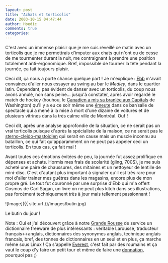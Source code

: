 ```yaml
---
layout: post
title: "Achats et torticolis"
date: 2003-10-15 04:47:44
author: Hoedic
comments: true
categories: 
---
```



C'est avec un immense plaisir que je me suis réveillé ce matin avec un torticolis que je me permettrais d'imputer aux chats qui n'ont eu de cesse de me tourmenter durant la nuit, me contraignant à prendre une position totalement anti-ergonomique. Bref, impossible de tourner la tête pendant la journée, ça fait toujours plaisir.

Ceci dit, ça nous a porté chance quelque part ! Je m'explique : <a href="http://ebb.monblogue.com/" title="Le Voltigeur et l'Impératrice">Ebb</a> m'avait convaincu d'aller nous essayer au swing au bar le *Medley*, dans le quartier latin. Cependant, pas évident de danser avec un torticolis, du coup nous avons annulé, non sans peine... jusqu'à constater, après avoir regardé le match de hockey (houhou, le <a href="http://www.cyberpresse.ca/sports/article/1,154,1881,102003,462402.shtml" title="Le Canadien surclasse les Capitals">Canadien a mis sa branlée aux Capitals</a> de Washington) qu'il y a eu ce soir même une <a href="http://www.cyberpresse.ca/actualites/article/1,63,0,102003,462395.shtml" title="L'annulation d'un concert punk déclenche une émeute">émeute</a> dans ce bar/salle de spectacle qui a mené à la mise à mort d'une dizaine de voitures et de plusieurs vitrines dans la très calme ville de Montréal. Ouf !

Ceci dit, après une analyse approfondie de la situation, ce ne serait pas un vrai torticolis puisque d'après la spécialiste de la maison, ce ne serait pas le [sterno-cleido-mastoidien](http://www.univ-brest.fr/S_Commun/Biblio/ANATOMIE/Web_anat/Tete_Cou/Muscles/Muscles_C/Innervation_SCM.htm) qui serait en cause mais un muscle inconnu au bataillon, ce qui  fait qu'apparamment on ne peut pas appeler ceci un torticolis. En tous cas, ça fait mal !

Avant toutes ces émotions évitées de peu, la journée fut assez prolifique en dépenses et achats. Hormis mes frais de scolarité (gling, 700$), je me suis acheté une paire de chaussures, des mitaines et un nettoyeur de lentille de mini-disc. C'est d'autant plus important à signaler qu'il est très rare pour moi d'aller trainer mes guêtres dans les magasins, encore plus de mon propre gré. Le tout fut couronné par une surprise d'Ebb qui m'a offert Cosmos de Carl Sagan, un livre on ne peut plus kitch dans ses illustrations, pas forcément techniquement très à jour mais tellement passionnant !

![Image]({{ site.url }}/images/butin.jpg)
<div class="photoattrib">Le butin du jour !</div>



Note : Oui et j'ai découvert grâce à notre <a href="http://www.francopee.com/" title="Les coups de langue de la Grande Rousse">Grande Rousse</a> de service un dictionnaire freeware de plus intéressants : véritable Larousse, traducteur français<->anglais, dictionnaires des synonymes anglais, technique anglais francais, bref, des tonnes de dictionnaires en un seul et en plus, ça marche même sous Linux ! Ça s'appelle [Everest](http://www.free-soft.ro/index-fr.html), c'est fait par des roumains et ça vaut le coup d'y faire un petit tour et même de faire une [donnation](http://www.free-soft.ro/donate.html), pourquoi pas ;)